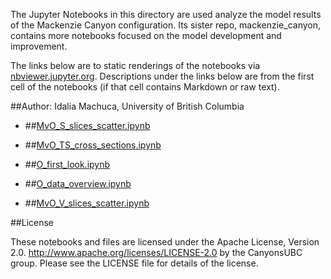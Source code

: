 The Jupyter Notebooks in this directory are used analyze the model results of the Mackenzie Canyon configuration. Its sister repo, mackenzie_canyon, contains more notebooks focused on the model development and improvement.

The links below are to static renderings of the notebooks via
[nbviewer.jupyter.org](http://nbviewer.jupyter.org/).
Descriptions under the links below are from the first cell of the notebooks
(if that cell contains Markdown or raw text).

##Author: Idalia Machuca, University of British Columbia

* ##[MvO_S_slices_scatter.ipynb](http://nbviewer.jupyter.org/urls/bitbucket.org/CanyonsUBC/analysis_mackenzie_canyon/raw/tip/notebooks/observations/MvO_S_slices_scatter.ipynb)  
    
* ##[MvO_TS_cross_sections.ipynb](http://nbviewer.jupyter.org/urls/bitbucket.org/CanyonsUBC/analysis_mackenzie_canyon/raw/tip/notebooks/observations/MvO_TS_cross_sections.ipynb)  
    
* ##[O_first_look.ipynb](http://nbviewer.jupyter.org/urls/bitbucket.org/CanyonsUBC/analysis_mackenzie_canyon/raw/tip/notebooks/observations/O_first_look.ipynb)  
    
* ##[O_data_overview.ipynb](http://nbviewer.jupyter.org/urls/bitbucket.org/CanyonsUBC/analysis_mackenzie_canyon/raw/tip/notebooks/observations/O_data_overview.ipynb)  
    
* ##[MvO_V_slices_scatter.ipynb](http://nbviewer.jupyter.org/urls/bitbucket.org/CanyonsUBC/analysis_mackenzie_canyon/raw/tip/notebooks/observations/MvO_V_slices_scatter.ipynb)  
    

##License

These notebooks and files are licensed under the Apache License, Version 2.0.
http://www.apache.org/licenses/LICENSE-2.0 by the CanyonsUBC group.
Please see the LICENSE file for details of the license.
